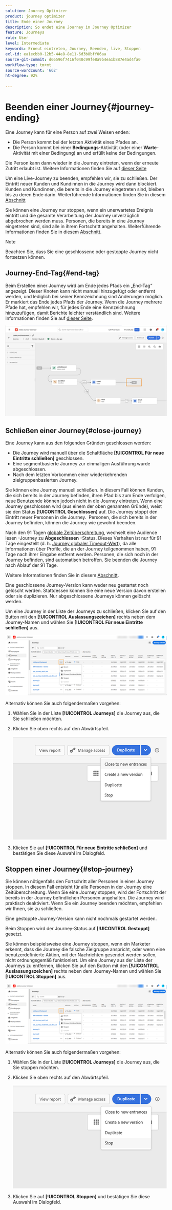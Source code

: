 ```yaml
---
solution: Journey Optimizer
product: journey optimizer
title: Ende einer Journey
description: So endet eine Journey in Journey Optimizer
feature: Journeys
role: User
level: Intermediate
keywords: Erneut eintreten, Journey, Beenden, live, Stoppen
exl-id: ea1ecbb0-12b5-44e8-8e11-6d3b8bff06aa
source-git-commit: d66596f7416f040c99fe8a9b4ea1b887e4ad4fa0
workflow-type: tm+mt
source-wordcount: '662'
ht-degree: 92%

---
```


# Beenden einer Journey{#journey-ending}

Eine Journey kann für eine Person auf zwei Weisen enden:

* Die Person kommt bei der letzten Aktivität eines Pfades an.
* Die Person kommt bei einer **Bedingungs**-Aktivität (oder einer **Warte**-Aktivität mit einer Bedingung) an und erfüllt keine der Bedingungen.

Die Person kann dann wieder in die Journey eintreten, wenn der erneute Zutritt erlaubt ist. Weitere Informationen finden Sie auf [dieser Seite](../building-journeys/journey-properties.md#entrance)

Um eine Live-Journey zu beenden, empfehlen wir, sie zu schließen. Der Eintritt neuer Kunden und Kundinnen in die Journey wird dann blockiert. Kunden und Kundinnen, die bereits in die Journey eingetreten sind, bleiben bis zu deren Ende darin. Weiterführende Informationen finden Sie in diesem [Abschnitt](../building-journeys/journey.md#close-journey)

Sie können eine Journey nur stoppen, wenn ein unerwartetes Ereignis eintritt und die gesamte Verarbeitung der Journey unverzüglich abgebrochen werden muss. Personen, die bereits in eine Journey eingetreten sind, sind alle in ihrem Fortschritt angehalten. Weiterführende Informationen finden Sie in diesem [Abschnitt](../building-journeys/journey.md#stop-journey).

>[!NOTE]
>
>Beachten Sie, dass Sie eine geschlossene oder gestoppte Journey nicht fortsetzen können.

## Journey-End-Tag{#end-tag}

Beim Erstellen einer Journey wird am Ende jedes Pfads ein „End-Tag“ angezeigt. Dieser Knoten kann nicht manuell hinzugefügt oder entfernt werden, und lediglich bei seiner Kennzeichnung sind Änderungen möglich. Er markiert das Ende jedes Pfads der Journey. Wenn die Journey mehrere Pfade hat, empfehlen wir, für jedes Ende eine Kennzeichnung hinzuzufügen, damit Berichte leichter verständlich sind. Weitere Informationen finden Sie auf [dieser Seite](../reports/live-report.md).

![](assets/journey-end.png)

<!--

### End activity{#journey-end-activity}

The **[!UICONTROL End]** activity allows you to mark the end of each path of the journey. It is not mandatory but recommended for visual clarity. See [this page](../building-journeys/end-activity.md)

![](assets/journey54.png)

-->

## Schließen einer Journey{#close-journey}

Eine Journey kann aus den folgenden Gründen geschlossen werden:

* Die Journey wird manuell über die Schaltfläche **[!UICONTROL Für neue Eintritte schließen]** geschlossen.
* Eine segmentbasierte Journey zur einmaligen Ausführung wurde abgeschlossen.
* Nach dem letzten Vorkommen einer wiederkehrenden zielgruppenbasierten Journey.

Sie können eine Journey manuell schließen. In diesem Fall können Kunden, die sich bereits in der Journey befinden, ihren Pfad bis zum Ende verfolgen, neue Benutzende können jedoch nicht in die Journey eintreten. Wenn eine Journey geschlossen wird (aus einem der oben genannten Gründe), weist sie den Status **[!UICONTROL Geschlossen]** auf. Die Journey stoppt den Eintritt neuer Personen in die Journey.  Personen, die sich bereits in der Journey befinden, können die Journey wie gewohnt beenden.

Nach den 91 Tagen [globale Zeitüberschreitung](journey-properties.md#timeout), wechselt eine Audience lesen -Journey zu **Abgeschlossen** -Status. Dieses Verhalten ist nur für 91 Tage eingestellt (d. h. [Journey globaler Timeout-Wert](journey-properties.md#global_timeout)), da alle Informationen über Profile, die an der Journey teilgenommen haben, 91 Tage nach ihrer Eingabe entfernt werden. Personen, die sich noch in der Journey befinden, sind automatisch betroffen. Sie beenden die Journey nach Ablauf der 91 Tage.

Weitere Informationen finden Sie in diesem [Abschnitt](../building-journeys/journey-properties.md#global_timeout).

Eine geschlossene Journey-Version kann weder neu gestartet noch gelöscht werden. Stattdessen können Sie eine neue Version davon erstellen oder sie duplizieren. Nur abgeschlossene Journeys können gelöscht werden.

Um eine Journey in der Liste der Journeys zu schließen, klicken Sie auf den Button mit den **[!UICONTROL Auslassungszeichen]** rechts neben dem Journey-Namen und wählen Sie **[!UICONTROL Für neue Eintritte schließen]** aus.

![](assets/journey-finish-quick-action.png)

Alternativ können Sie auch folgendermaßen vorgehen:

1. Wählen Sie in der Liste **[!UICONTROL Journeys]** die Journey aus, die Sie schließen möchten.
1. Klicken Sie oben rechts auf den Abwärtspfeil.

   ![](assets/finish_drop_down_list.png)

1. Klicken Sie auf **[!UICONTROL Für neue Eintritte schließen]** und bestätigen Sie diese Auswahl im Dialogfeld.

## Stoppen einer Journey{#stop-journey}

Sie können nötigenfalls den Fortschritt aller Personen in einer Journey stoppen. In diesem Fall entsteht für alle Personen in der Journey eine Zeitüberschreitung. Wenn Sie eine Journey stoppen, wird der Fortschritt der bereits in der Journey befindlichen Personen angehalten. Die Journey wird praktisch deaktiviert. Wenn Sie ein Journey beenden möchten, empfehlen wir Ihnen, sie zu schließen.

Eine gestoppte Journey-Version kann nicht nochmals gestartet werden.

Beim Stoppen wird der Journey-Status auf **[!UICONTROL Gestoppt]** gesetzt.

Sie können beispielsweise eine Journey stoppen, wenn ein Marketer erkennt, dass die Journey die falsche Zielgruppe anspricht, oder wenn eine benutzerdefinierte Aktion, mit der Nachrichten gesendet werden sollen, nicht ordnungsgemäß funktioniert. Um eine Journey aus der Liste der Journeys zu entfernen, klicken Sie auf den Button mit den **[!UICONTROL Auslassungszeichen]** rechts neben dem Journey-Namen und wählen Sie **[!UICONTROL Stoppen]** aus.

![](assets/journey-finish-quick-action.png)

Alternativ können Sie auch folgendermaßen vorgehen:

1. Wählen Sie in der Liste **[!UICONTROL Journeys]** die Journey aus, die Sie stoppen möchten.
1. Klicken Sie oben rechts auf den Abwärtspfeil.

   ![](assets/finish_drop_down_list2.png)

1. Klicken Sie auf **[!UICONTROL Stoppen]** und bestätigen Sie diese Auswahl im Dialogfeld.
